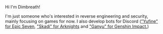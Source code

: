 Hi I'm Dimbreath!

I'm just someone who's interested in reverse engineering and security, mainly focusing on games for now. I also develop bots for Discord (["Yufine" for Epic Seven](https://top.gg/bot/533520748396937217), ["Skadi" for Arknights](https://top.gg/bot/667216186966147072) and ["Ganyu" for Genshin Impact.](https://top.gg/bot/768153308590243911))  
